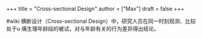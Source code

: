 +++
title = "Cross-sectional Design"
author = ["Max"]
draft = false
+++

\#wiki
横断设计（Cross-sectional Design）中，研究人员在同一时刻观测、比较处于u 痛生理年龄段的被试，对与年龄有关的行为差异得出结论。
